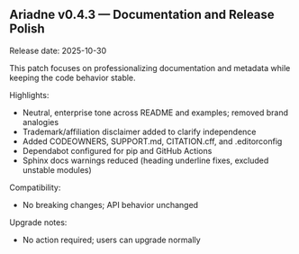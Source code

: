 ## Ariadne v0.4.3 — Documentation and Release Polish

Release date: 2025-10-30

This patch focuses on professionalizing documentation and metadata while keeping the code behavior stable.

Highlights:
- Neutral, enterprise tone across README and examples; removed brand analogies
- Trademark/affiliation disclaimer added to clarify independence
- Added CODEOWNERS, SUPPORT.md, CITATION.cff, and .editorconfig
- Dependabot configured for pip and GitHub Actions
- Sphinx docs warnings reduced (heading underline fixes, excluded unstable modules)

Compatibility:
- No breaking changes; API behavior unchanged

Upgrade notes:
- No action required; users can upgrade normally
